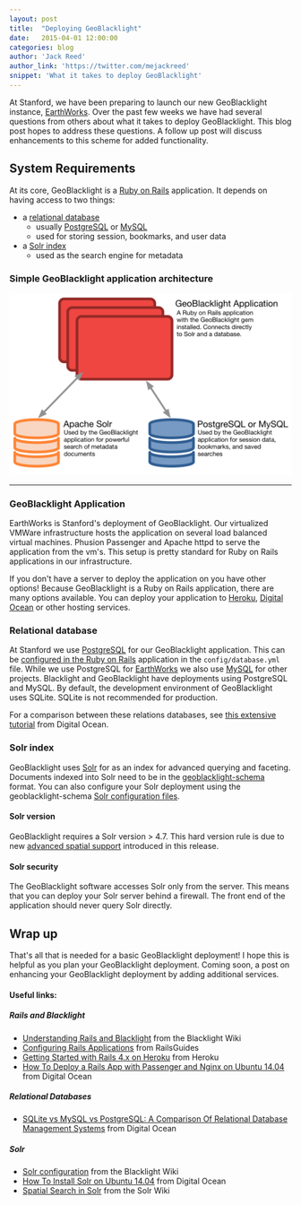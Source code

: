```yaml
---
layout: post
title:  "Deploying GeoBlacklight"
date:   2015-04-01 12:00:00
categories: blog
author: 'Jack Reed'
author_link: 'https://twitter.com/mejackreed'
snippet: 'What it takes to deploy GeoBlacklight'
---
```

At Stanford, we have been preparing to launch our new GeoBlacklight instance, [EarthWorks][earthworks]. Over the past few weeks we have had several questions from others about what it takes to deploy GeoBlacklight. This blog post hopes to address these questions. A follow up post will discuss enhancements to this scheme for added functionality.

## System Requirements

At its core, GeoBlacklight is a [Ruby on Rails][rubyonrails] application. It depends on having access to two things:

  - a [relational database](#relational-database)
    - usually [PostgreSQL][postgresql] or [MySQL][mysql]
    - used for storing session, bookmarks, and user data
  - a [Solr index](#solr-index)
    - used as the search engine for metadata

### Simple GeoBlacklight application architecture

<div class='center-image'>
  <img src='/images/simple-architecture.png'>
</div>

<hr>

### GeoBlacklight Application
EarthWorks is Stanford's deployment of GeoBlacklight.  Our virtualized VMWare infrastructure hosts the application on several load balanced virtual machines. Phusion Passenger and Apache httpd to serve the application from the vm's. This setup is pretty standard for Ruby on Rails applications in our infrastructure.

If you don't have a server to deploy the application on you have other options! Because GeoBlacklight is a Ruby on Rails application, there are many options available. You can deploy your application to [Heroku](https://devcenter.heroku.com/articles/getting-started-with-rails4), [Digital Ocean](https://www.digitalocean.com/community/tutorials/how-to-deploy-a-rails-app-with-passenger-and-nginx-on-ubuntu-14-04) or other hosting services.


### Relational database
At Stanford we use [PostgreSQL][postgresql] for our GeoBlacklight application. This can be [configured in the Ruby on Rails](http://guides.rubyonrails.org/configuring.html#configuring-a-database) application in the `config/database.yml` file. While we use PostgreSQL for [EarthWorks][earthworks] we also use [MySQL][mysql] for other projects. Blacklight and GeoBlacklight have deployments using PostgreSQL and MySQL. By default, the development environment of GeoBlacklight uses SQLite. SQLite is not recommended for production.

For a comparison between these relations databases, see [this extensive tutorial](https://www.digitalocean.com/community/tutorials/sqlite-vs-mysql-vs-postgresql-a-comparison-of-relational-database-management-systems) from Digital Ocean.

### Solr index
GeoBlacklight uses [Solr][solr] for as an index for advanced querying and faceting. Documents indexed into Solr need to be in the [geoblacklight-schema](https://github.com/geoblacklight/geoblacklight-schema/blob/master/docs/geoblacklight-schema.markdown) format. You can also configure your Solr deployment using the geoblacklight-schema [Solr configuration files](https://github.com/geoblacklight/geoblacklight-schema/tree/master/conf).


#### Solr version
GeoBlacklight requires a Solr version > 4.7. This hard version rule is due to new [advanced spatial support](https://issues.apache.org/jira/browse/LUCENE-5395) introduced in this release.

#### Solr security
The GeoBlacklight software accesses Solr only from the server. This means that you can deploy your Solr server behind a firewall. The front end of the application should never query Solr directly.

## Wrap up
That's all that is needed for a basic GeoBlacklight deployment! I hope this is helpful as you plan your GeoBlacklight deployment. Coming soon, a post on enhancing your GeoBlacklight deployment by adding additional services.

#### Useful links:

##### Rails and Blacklight
 - [Understanding Rails and Blacklight](https://github.com/projectblacklight/blacklight/wiki/Understanding-Rails-and-Blacklight) from the Blacklight Wiki
 - [Configuring Rails Applications](http://guides.rubyonrails.org/configuring.html) from RailsGuides
 - [Getting Started with Rails 4.x on Heroku](https://devcenter.heroku.com/articles/getting-started-with-rails4) from Heroku
 - [How To Deploy a Rails App with Passenger and Nginx on Ubuntu 14.04](https://www.digitalocean.com/community/tutorials/how-to-deploy-a-rails-app-with-passenger-and-nginx-on-ubuntu-14-04) from Digital Ocean

##### Relational Databases
 - [SQLite vs MySQL vs PostgreSQL: A Comparison Of Relational Database Management Systems](https://www.digitalocean.com/community/tutorials/sqlite-vs-mysql-vs-postgresql-a-comparison-of-relational-database-management-systems) from Digital Ocean

##### Solr
 - [Solr configuration](https://github.com/projectblacklight/blacklight/wiki/Solr-Configuration) from the Blacklight Wiki
 - [How To Install Solr on Ubuntu 14.04](https://www.digitalocean.com/community/tutorials/how-to-install-solr-on-ubuntu-14-04) from Digital Ocean
 - [Spatial Search in Solr](https://cwiki.apache.org/confluence/display/solr/Spatial+Search) from the Solr Wiki

[solr]:                 http://lucene.apache.org/solr/
[mysql]:                https://www.mysql.com/
[postgresql]:           http://www.postgresql.org/
[earthworks]:           https://earthworks.stanford.edu
[geoblacklight]:        http://geoblacklight.org
[geoblacklightproject]: /projects/geoblacklight
[rubyonrails]:          http://rubyonrails.org/
[blacklight]:           http://projectblacklight.org/
[twitter]:              https://twitter.com/geoblacklight
[googlegroup]:          mailto:geoblacklight-working-group@googlegroups.com